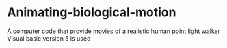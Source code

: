 # Animating-biological-motion
A computer code that provide movies of a realistic human point light walker
Visual basic version 5 is used
